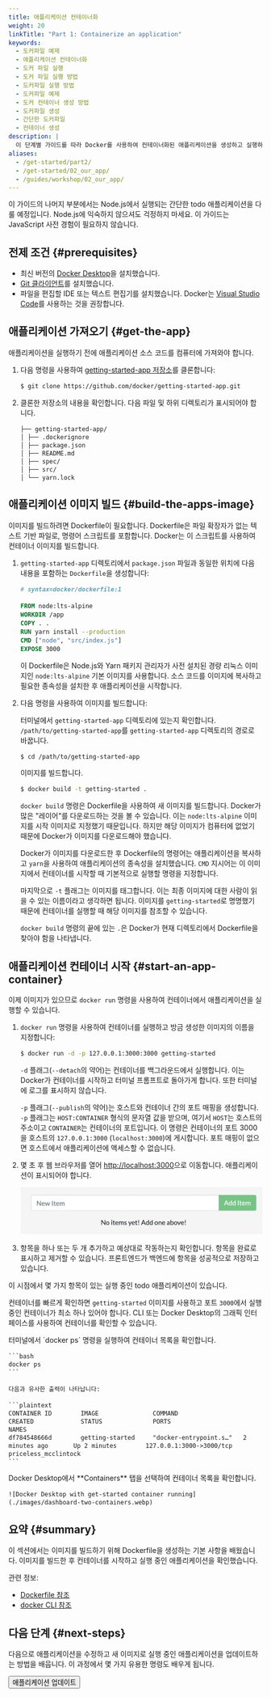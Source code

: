 ```yaml
---
title: 애플리케이션 컨테이너화
weight: 20
linkTitle: "Part 1: Containerize an application"
keywords:
  - 도커파일 예제
  - 애플리케이션 컨테이너화
  - 도커 파일 실행
  - 도커 파일 실행 방법
  - 도커파일 실행 방법
  - 도커파일 예제
  - 도커 컨테이너 생성 방법
  - 도커파일 생성
  - 간단한 도커파일
  - 컨테이너 생성
description: |
  이 단계별 가이드를 따라 Docker를 사용하여 컨테이너화된 애플리케이션을 생성하고 실행하는 방법을 배우세요
aliases:
  - /get-started/part2/
  - /get-started/02_our_app/
  - /guides/workshop/02_our_app/
---
```


이 가이드의 나머지 부분에서는 Node.js에서 실행되는 간단한 todo 애플리케이션을 다룰 예정입니다. Node.js에 익숙하지 않으셔도 걱정하지 마세요. 이 가이드는 JavaScript 사전 경험이 필요하지 않습니다.

## 전제 조건 {#prerequisites}

- 최신 버전의 [Docker Desktop](/get-started/get-docker.md)을 설치했습니다.
- [Git 클라이언트](https://git-scm.com/downloads)를 설치했습니다.
- 파일을 편집할 IDE 또는 텍스트 편집기를 설치했습니다. Docker는 [Visual Studio Code](https://code.visualstudio.com/)를 사용하는 것을 권장합니다.

## 애플리케이션 가져오기 {#get-the-app}

애플리케이션을 실행하기 전에 애플리케이션 소스 코드를 컴퓨터에 가져와야 합니다.

1. 다음 명령을 사용하여 [getting-started-app 저장소](https://github.com/docker/getting-started-app/tree/main)를 클론합니다:

   ```bash
   $ git clone https://github.com/docker/getting-started-app.git
   ```

2. 클론한 저장소의 내용을 확인합니다. 다음 파일 및 하위 디렉토리가 표시되어야 합니다.

   ```text
   ├── getting-started-app/
   │ ├── .dockerignore
   │ ├── package.json
   │ ├── README.md
   │ ├── spec/
   │ ├── src/
   │ └── yarn.lock
   ```

## 애플리케이션 이미지 빌드 {#build-the-apps-image}

이미지를 빌드하려면 Dockerfile이 필요합니다. Dockerfile은 파일 확장자가 없는 텍스트 기반 파일로, 명령어 스크립트를 포함합니다. Docker는 이 스크립트를 사용하여 컨테이너 이미지를 빌드합니다.

1. `getting-started-app` 디렉토리에서 `package.json` 파일과 동일한 위치에 다음 내용을 포함하는 `Dockerfile`을 생성합니다:

   ```dockerfile
   # syntax=docker/dockerfile:1

   FROM node:lts-alpine
   WORKDIR /app
   COPY . .
   RUN yarn install --production
   CMD ["node", "src/index.js"]
   EXPOSE 3000
   ```

   이 Dockerfile은 Node.js와 Yarn 패키지 관리자가 사전 설치된 경량 리눅스 이미지인 `node:lts-alpine` 기본 이미지를 사용합니다. 소스 코드를 이미지에 복사하고 필요한 종속성을 설치한 후 애플리케이션을 시작합니다.

2. 다음 명령을 사용하여 이미지를 빌드합니다:

   터미널에서 `getting-started-app` 디렉토리에 있는지 확인합니다. `/path/to/getting-started-app`를 `getting-started-app` 디렉토리의 경로로 바꿉니다.

   ```bash
   $ cd /path/to/getting-started-app
   ```

   이미지를 빌드합니다.

   ```bash
   $ docker build -t getting-started .
   ```

   `docker build` 명령은 Dockerfile을 사용하여 새 이미지를 빌드합니다. Docker가 많은 "레이어"를 다운로드하는 것을 볼 수 있습니다. 이는 `node:lts-alpine` 이미지를 시작 이미지로 지정했기 때문입니다. 하지만 해당 이미지가 컴퓨터에 없었기 때문에 Docker가 이미지를 다운로드해야 했습니다.

   Docker가 이미지를 다운로드한 후 Dockerfile의 명령어는 애플리케이션을 복사하고 `yarn`을 사용하여 애플리케이션의 종속성을 설치했습니다. `CMD` 지시어는 이 이미지에서 컨테이너를 시작할 때 기본적으로 실행할 명령을 지정합니다.

   마지막으로 `-t` 플래그는 이미지를 태그합니다. 이는 최종 이미지에 대한 사람이 읽을 수 있는 이름이라고 생각하면 됩니다. 이미지를 `getting-started`로 명명했기 때문에 컨테이너를 실행할 때 해당 이미지를 참조할 수 있습니다.

   `docker build` 명령의 끝에 있는 `.`은 Docker가 현재 디렉토리에서 Dockerfile을 찾아야 함을 나타냅니다.

## 애플리케이션 컨테이너 시작 {#start-an-app-container}

이제 이미지가 있으므로 `docker run` 명령을 사용하여 컨테이너에서 애플리케이션을 실행할 수 있습니다.

1. `docker run` 명령을 사용하여 컨테이너를 실행하고 방금 생성한 이미지의 이름을 지정합니다:

   ```bash
   $ docker run -d -p 127.0.0.1:3000:3000 getting-started
   ```

   `-d` 플래그(`--detach`의 약어)는 컨테이너를 백그라운드에서 실행합니다. 이는 Docker가 컨테이너를 시작하고 터미널 프롬프트로 돌아가게 합니다. 또한 터미널에 로그를 표시하지 않습니다.

   `-p` 플래그(`--publish`의 약어)는 호스트와 컨테이너 간의 포트 매핑을 생성합니다. `-p` 플래그는 `HOST:CONTAINER` 형식의 문자열 값을 받으며, 여기서 `HOST`는 호스트의 주소이고 `CONTAINER`는 컨테이너의 포트입니다. 이 명령은 컨테이너의 포트 3000을 호스트의 `127.0.0.1:3000` (`localhost:3000`)에 게시합니다. 포트 매핑이 없으면 호스트에서 애플리케이션에 액세스할 수 없습니다.

2. 몇 초 후 웹 브라우저를 열어 [http://localhost:3000](http://localhost:3000)으로 이동합니다.
   애플리케이션이 표시되어야 합니다.

   ![Empty todo list](images/todo-list-empty.webp)

3. 항목을 하나 또는 두 개 추가하고 예상대로 작동하는지 확인합니다. 항목을 완료로 표시하고 제거할 수 있습니다. 프론트엔드가 백엔드에 항목을 성공적으로 저장하고 있습니다.

이 시점에서 몇 가지 항목이 있는 실행 중인 todo 애플리케이션이 있습니다.

컨테이너를 빠르게 확인하면 `getting-started` 이미지를 사용하고 포트 `3000`에서 실행 중인 컨테이너가 최소 하나 있어야 합니다. CLI 또는 Docker Desktop의 그래픽 인터페이스를 사용하여 컨테이너를 확인할 수 있습니다.

<Tabs>
  <TabItem value="cli" label="CLI">
    터미널에서 `docker ps` 명령을 실행하여 컨테이너 목록을 확인합니다.

    ```bash
    docker ps
    ```

    다음과 유사한 출력이 나타납니다:

    ```plaintext
    CONTAINER ID        IMAGE               COMMAND                  CREATED             STATUS              PORTS                      NAMES
    df784548666d        getting-started     "docker-entrypoint.s…"   2 minutes ago       Up 2 minutes        127.0.0.1:3000->3000/tcp   priceless_mcclintock
    ```

  </TabItem>

  <TabItem value="docker-desktop" label="Docker Desktop">
    Docker Desktop에서 **Containers** 탭을 선택하여 컨테이너 목록을 확인합니다.

    ![Docker Desktop with get-started container running](./images/dashboard-two-containers.webp)

  </TabItem>
</Tabs>

## 요약 {#summary}

이 섹션에서는 이미지를 빌드하기 위해 Dockerfile을 생성하는 기본 사항을 배웠습니다. 이미지를 빌드한 후 컨테이너를 시작하고 실행 중인 애플리케이션을 확인했습니다.

관련 정보:

- [Dockerfile 참조](/reference/dockerfile/)
- [docker CLI 참조](/reference/cli/docker/)

## 다음 단계 {#next-steps}

다음으로 애플리케이션을 수정하고 새 이미지로 실행 중인 애플리케이션을 업데이트하는 방법을 배웁니다. 이 과정에서 몇 가지 유용한 명령도 배우게 됩니다.

<Button href="updating_app.md">애플리케이션 업데이트</Button>
